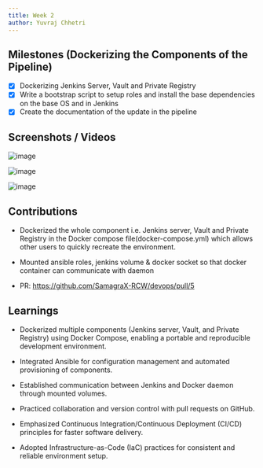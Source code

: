 ```yaml
---
title: Week 2
author: Yuvraj Chhetri
---
```


## Milestones (Dockerizing the Components of the Pipeline)

- [x] Dockerizing Jenkins Server, Vault and Private Registry
- [x] Write a bootstrap script to setup roles and install the base dependencies on the base OS and in Jenkins
- [x] Create the documentation of the update in the pipeline

## Screenshots / Videos 
![image](https://user-images.githubusercontent.com/92994932/252865987-b89ed4f0-0536-4acf-9065-117d8bb0133e.png)

![image](https://user-images.githubusercontent.com/92994932/252866030-134982c4-3af2-4766-955b-5319c857e64a.png)

![image](https://user-images.githubusercontent.com/92994932/252866039-cab4dc4e-6cb4-4086-b561-efc81abf963b.png)

## Contributions
- Dockerized the whole component i.e. Jenkins server, Vault and Private Registry in the Docker compose file(docker-compose.yml) which allows other users to quickly recreate the environment.

- Mounted ansible roles, jenkins volume & docker socket so that docker container can communicate with daemon

- PR: https://github.com/SamagraX-RCW/devops/pull/5

## Learnings

- Dockerized multiple components (Jenkins server, Vault, and Private Registry) using Docker Compose, enabling a portable and reproducible development environment.

- Integrated Ansible for configuration management and automated provisioning of components.

- Established communication between Jenkins and Docker daemon through mounted volumes.

- Practiced collaboration and version control with pull requests on GitHub.

- Emphasized Continuous Integration/Continuous Deployment (CI/CD) principles for faster software delivery.

- Adopted Infrastructure-as-Code (IaC) practices for consistent and reliable environment setup.